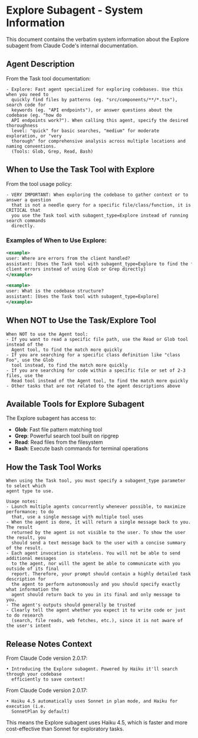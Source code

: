 # Explore Subagent - System Information

This document contains the verbatim system information about the Explore subagent from Claude Code's internal documentation.

## Agent Description

From the Task tool documentation:

```
- Explore: Fast agent specialized for exploring codebases. Use this when you need to
  quickly find files by patterns (eg. "src/components/**/*.tsx"), search code for
  keywords (eg. "API endpoints"), or answer questions about the codebase (eg. "how do
  API endpoints work?"). When calling this agent, specify the desired thoroughness
  level: "quick" for basic searches, "medium" for moderate exploration, or "very
  thorough" for comprehensive analysis across multiple locations and naming conventions.
  (Tools: Glob, Grep, Read, Bash)
```

## When to Use the Task Tool with Explore

From the tool usage policy:

```
- VERY IMPORTANT: When exploring the codebase to gather context or to answer a question
  that is not a needle query for a specific file/class/function, it is CRITICAL that
  you use the Task tool with subagent_type=Explore instead of running search commands
  directly.
```

### Examples of When to Use Explore:

```xml
<example>
user: Where are errors from the client handled?
assistant: [Uses the Task tool with subagent_type=Explore to find the files that handle
client errors instead of using Glob or Grep directly]
</example>

<example>
user: What is the codebase structure?
assistant: [Uses the Task tool with subagent_type=Explore]
</example>
```

## When NOT to Use the Task/Explore Tool

```
When NOT to use the Agent tool:
- If you want to read a specific file path, use the Read or Glob tool instead of the
  Agent tool, to find the match more quickly
- If you are searching for a specific class definition like "class Foo", use the Glob
  tool instead, to find the match more quickly
- If you are searching for code within a specific file or set of 2-3 files, use the
  Read tool instead of the Agent tool, to find the match more quickly
- Other tasks that are not related to the agent descriptions above
```

## Available Tools for Explore Subagent

The Explore subagent has access to:
- **Glob**: Fast file pattern matching tool
- **Grep**: Powerful search tool built on ripgrep
- **Read**: Read files from the filesystem
- **Bash**: Execute bash commands for terminal operations

## How the Task Tool Works

```
When using the Task tool, you must specify a subagent_type parameter to select which
agent type to use.

Usage notes:
- Launch multiple agents concurrently whenever possible, to maximize performance; to do
  that, use a single message with multiple tool uses
- When the agent is done, it will return a single message back to you. The result
  returned by the agent is not visible to the user. To show the user the result, you
  should send a text message back to the user with a concise summary of the result.
- Each agent invocation is stateless. You will not be able to send additional messages
  to the agent, nor will the agent be able to communicate with you outside of its final
  report. Therefore, your prompt should contain a highly detailed task description for
  the agent to perform autonomously and you should specify exactly what information the
  agent should return back to you in its final and only message to you.
- The agent's outputs should generally be trusted
- Clearly tell the agent whether you expect it to write code or just to do research
  (search, file reads, web fetches, etc.), since it is not aware of the user's intent
```

## Release Notes Context

From Claude Code version 2.0.17:
```
• Introducing the Explore subagent. Powered by Haiku it'll search through your codebase
  efficiently to save context!
```

From Claude Code version 2.0.17:
```
• Haiku 4.5 automatically uses Sonnet in plan mode, and Haiku for execution (i.e.
  SonnetPlan by default)
```

This means the Explore subagent uses Haiku 4.5, which is faster and more cost-effective than Sonnet for exploratory tasks.
